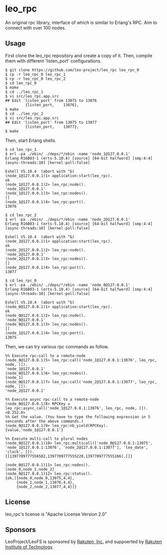 # **leo_rpc**

An original rpc library, interface of which is similar to Erlang's RPC. Aim to connect with over 100 nodes.

## Usage

First clone the leo_rpc repository and create a copy of it.
Then, compile them with different 'listen_port' configurations.

```text
$ git clone https://github.com/leo-project/leo_rpc leo_rpc_0
$ cp -r leo_rpc_0 leo_rpc_1
$ cp -r leo_rpc_0 leo_rpc_2
$ cd leo_rpc_0
$ make
$ cd ../leo_rpc_1
$ vi src/leo_rpc.app.src
## Edit 'listen_port' from 13075 to 13076
         {listen_port,    13076},
$ make
$ cd ../leo_rpc_2
$ vi src/leo_rpc.app.src
## Edit 'listen_port' from 13075 to 13077
         {listen_port,    13077},
$ make
```

Then, start Erlang shells.

```text
$ cd leo_rpc_1
$ erl -pa ./ebin/ ./deps/*/ebin -name 'node_1@127.0.0.1'
Erlang R16B03-1 (erts-5.10.4) [source] [64-bit halfword] [smp:4:4] [async-threads:10] [kernel-poll:false]

Eshell V5.10.4  (abort with ^G)
(node_1@127.0.0.1)1> application:start(leo_rpc).
ok
(node_1@127.0.0.1)2> leo_rpc:node().
'node_1@127.0.0.1'
(node_1@127.0.0.1)3> leo_rpc:nodes().
[]
(node_1@127.0.0.1)4> leo_rpc:port().
13076
```

```text
$ cd leo_rpc_2
$ erl -pa ./ebin/ ./deps/*/ebin -name 'node_2@127.0.0.1'
Erlang R16B03-1 (erts-5.10.4) [source] [64-bit halfword] [smp:4:4] [async-threads:10] [kernel-poll:false]

Eshell V5.10.4  (abort with ^G)
(node_2@127.0.0.1)1> application:start(leo_rpc).
ok
(node_2@127.0.0.1)2> leo_rpc:node().
'node_2@127.0.0.1'
(node_2@127.0.0.1)3> leo_rpc:nodes().
[]
(node_2@127.0.0.1)4> leo_rpc:port().
13077
```

```text
$ cd leo_rpc_0
$ erl -pa ./ebin/ ./deps/*/ebin -name 'node_0@127.0.0.1'
Erlang R16B03-1 (erts-5.10.4) [source] [64-bit halfword] [smp:4:4] [async-threads:10] [kernel-poll:false]

Eshell V5.10.4  (abort with ^G)
(node_0@127.0.0.1)1> application:start(leo_rpc).
ok
(node_0@127.0.0.1)2> leo_rpc:node().
'node_0@127.0.0.1'
(node_0@127.0.0.1)3> leo_rpc:nodes().
[]
(node_1@127.0.0.1)4> leo_rpc:port().
13075
```
Then, we can try various rpc commands as follow.

```erl-sh
%% Execute rpc-call to a remote-node
(node_0@127.0.0.1)5> leo_rpc:call('node_1@127.0.0.1:13076', leo_rpc, node, []).
'node_1@127.0.0.1'
(node_0@127.0.0.1)6> leo_rpc:nodes().
[node_1]
(node_0@127.0.0.1)7> leo_rpc:call('node_2@127.0.0.1:13077', leo_rpc, node, []).
'node_2@127.0.0.1'

%% Execute async rpc-call to a remote-node
(node_0@127.0.0.1)8> RPCKey = leo_rpc:async_call('node_1@127.0.0.1:13076', leo_rpc, node, []).
<0.252.0>
%% Get the value. (You have to type the following expression in 5 senconds after the above commands.)
(node_0@127.0.0.1)9> leo_rpc:nb_yield(RPCKey).
{value,'node_1@127.0.0.1'}

%% Execute multi-call to plural nodes
(node_0@127.0.0.1)10> leo_rpc:multicall(['node_0@127.0.0.1:13075', 'node_1@127.0.0.1:13076', 'node_2@127.0.0.1:13077'], 'leo_date', 'clock', []).
{[1397709777556582,1397709777555220,1397709777555166],[]}

(node_0@127.0.0.1)11> leo_rpc:nodes().
[node_0,node_1,node_2]
(node_0@127.0.0.1)12> leo_rpc:status().
{ok,[{node_0,node_0,13075,4,4},
     {node_1,node_1,13076,4,4},
     {node_2,node_2,13077,4,4}]}
```

## License

leo_rpc's license is "Apache License Version 2.0"

## Sponsors

LeoProject/LeoFS is sponsored by [Rakuten, Inc.](http://global.rakuten.com/corp/) and suppoerted by [Rakuten Institute of Technology](http://rit.rakuten.co.jp/).

